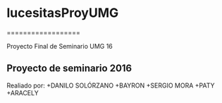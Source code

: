 # lucesitasProyUMG
==================

Proyecto Final de Seminario UMG 16
    
Proyecto de seminario 2016
--------------------------

Realiado por:
+DANILO SOLÓRZANO
+BAYRON
+SERGIO MORA
+PATY
+ARACELY
